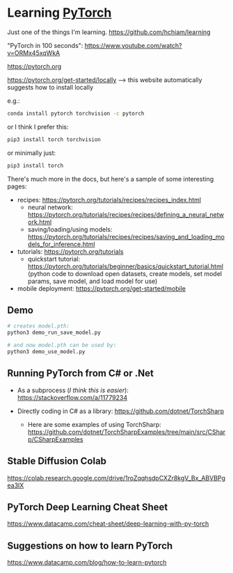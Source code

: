 # Learning [PyTorch](https://pytorch.org/)

Just one of the things I'm learning. https://github.com/hchiam/learning

"PyTorch in 100 seconds": https://www.youtube.com/watch?v=ORMx45xqWkA

https://pytorch.org

https://pytorch.org/get-started/locally --> this website automatically suggests how to install locally

e.g.:

```sh
conda install pytorch torchvision -c pytorch
```

or I think I prefer this:

```sh
pip3 install torch torchvision
```

or minimally just:

```sh
pip3 install torch
```

There's much more in the docs, but here's a sample of some interesting pages:

- recipes: https://pytorch.org/tutorials/recipes/recipes_index.html
  - neural network: https://pytorch.org/tutorials/recipes/recipes/defining_a_neural_network.html
  - saving/loading/using models: https://pytorch.org/tutorials/recipes/recipes/saving_and_loading_models_for_inference.html
- tutorials: https://pytorch.org/tutorials
  - quickstart tutorial: https://pytorch.org/tutorials/beginner/basics/quickstart_tutorial.html (python code to download open datasets, create models, set model params, save model, and load model for use)
- mobile deployment: https://pytorch.org/get-started/mobile

## Demo

```sh
# creates model.pth:
python3 demo_run_save_model.py

# and now model.pth can be used by:
python3 demo_use_model.py
```

## Running PyTorch from C# or .Net

- As a subprocess (_I think this is easier_): https://stackoverflow.com/a/11779234

- Directly coding in C# as a library: https://github.com/dotnet/TorchSharp

  - Here are some examples of using TorchSharp: https://github.com/dotnet/TorchSharpExamples/tree/main/src/CSharp/CSharpExamples

## Stable Diffusion Colab

https://colab.research.google.com/drive/1roZqqhsdpCXZr8kgV_Bx_ABVBPgea3lX

## PyTorch Deep Learning Cheat Sheet

https://www.datacamp.com/cheat-sheet/deep-learning-with-py-torch

## Suggestions on how to learn PyTorch

https://www.datacamp.com/blog/how-to-learn-pytorch
